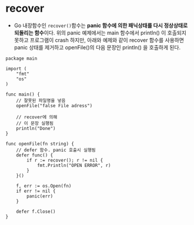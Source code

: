 # recover

- Go 내장함수인 `recover()`함수는 **panic 함수에 의한 패닉상태를 다시 정상상태로 되돌리는 함수**이다. 위의 panic 예제에서는 main 함수에서 println() 이 호출되지 못하고 프로그램이 crash 하지만, 아래와 예제와 같이 recover 함수를 사용하면 panic 상태를 제거하고 openFile()의 다음 문장인 println() 을 호출하게 된다.
```
package main
 
import (
    "fmt"
    "os"
)
 
func main() {
    // 잘못된 파일명을 넣음
    openFile("false File adress")
 
    // recover에 의해
    // 이 문장 실행됨
    println("Done") 
}
 
func openFile(fn string) {
    // defer 함수. panic 호출시 실행됨
    defer func() {
        if r := recover(); r != nil {
            fmt.Println("OPEN ERROR", r)
        }
    }()
 
    f, err := os.Open(fn)
    if err != nil {
        panic(err)
    }
 
    defer f.Close()
}
```